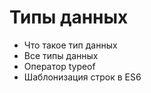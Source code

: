 # Типы данных

- Что такое тип данных
- Все типы данных
- Оператор typeof
- Шаблонизация строк в ES6
